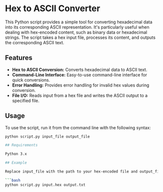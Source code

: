 
# Hex to ASCII Converter

This Python script provides a simple tool for converting hexadecimal data into its corresponding ASCII representation. It's particularly useful when dealing with hex-encoded content, such as binary data or hexadecimal strings. The script takes a hex input file, processes its content, and outputs the corresponding ASCII text.

## Features

- **Hex to ASCII Conversion:** Converts hexadecimal data to ASCII text.
- **Command-Line Interface:** Easy-to-use command-line interface for quick conversions.
- **Error Handling:** Provides error handling for invalid hex values during conversion.
- **File I/O:** Reads input from a hex file and writes the ASCII output to a specified file.

## Usage

To use the script, run it from the command line with the following syntax:

```bash
python script.py input_file output_file

## Requirements

Python 3.x

## Example

Replace input_file with the path to your hex-encoded file and output_file with the desired path for the resulting ASCII text.

```bash
python script.py input.hex output.txt

